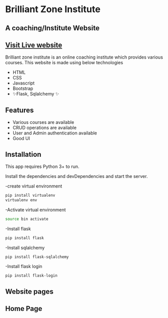 # Brilliant Zone Institute 
## A coaching/Institute Website
## [Visit Live website](https://brilliantzone.herokuapp.com/)
Brilliant zone institute is an online coaching institute which provides various courses.
This website is made using below technologies

- HTML
- CSS
- Javascript
- Bootstrap
- ✨Flask, Sqlalchemy ✨

## Features

- Various courses are available
- CRUD operations are available
- User and Admin authentication available
- Good UI

## Installation

This app requires Python 3+ to run.

Install the dependencies and devDependencies and start the server.

-create virtual environment
```sh
pip install virtualenv
virtualenv env
```
-Activate virtual environment

```sh
source bin activate
```
-Install flask

```sh
pip install flask
```
-Install sqlalchemy

```sh
pip install flask-sqlalchemy
```
-Install flask login

```sh
pip install flask-login
```
## Website pages
## Home Page


